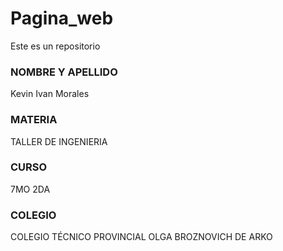 ﻿# Pagina_web #
 Este es un repositorio

 ### NOMBRE Y APELLIDO ###
 Kevin Ivan Morales

 ### MATERIA ###
 TALLER DE INGENIERIA

 ### CURSO ###
 7MO 2DA

 ### COLEGIO ###
 COLEGIO TÉCNICO PROVINCIAL OLGA BROZNOVICH DE ARKO

 
